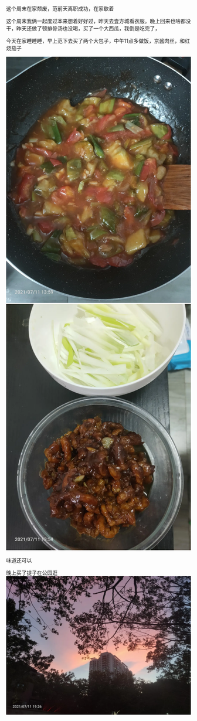这个周末在家颓废，范前天离职成功，在家歇着

这个周末我俩一起度过本来想着好好过，昨天去壹方城看衣服。晚上回来也啥都没干，昨天还做了顿排骨汤也没喝，买了一个大西瓜，我倒是吃完了，


今天在家睡睡睡，早上范下去买了两个大包子，中午11点多做饭，京酱肉丝，和红烧茄子

![](../img/6904315-808663c146dc9c9e.jpg)
![](../img/6904315-beb5381a4f382290.jpg)


味道还可以

晚上买了提子在公园逛
![](../img/6904315-f2c2e7fb1f541227.jpg)
